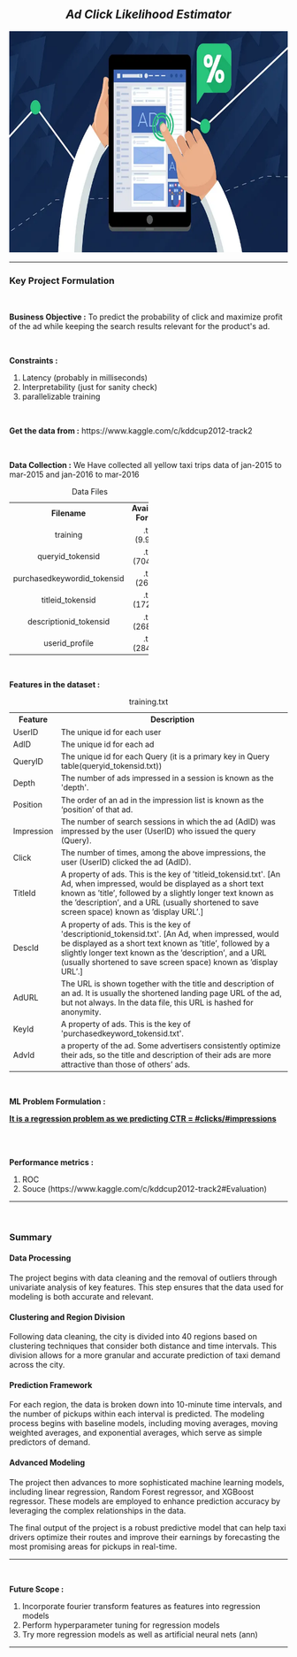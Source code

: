 <h2 align= "center"><em>Ad Click Likelihood Estimator</em></h2>

<div align="center">
  <img height="400" src="https://github.com/shreyjain99/Ad-Click-Likelihood-Estimator/blob/main/src%20files/cover%20image.webp"/>
</div>

<hr width="100%" size="2">

<h3 align= "left"> <b> Key Project Formulation </b> </h3>

<br>

<p>
<strong>Business Objective :</strong> To predict the probability of click and maximize profit of the ad while keeping the search results relevant for the product's ad.
</p>

<br>

<p>
<strong>Constraints :</strong>
</p>
<ol>
<li>Latency (probably in milliseconds) </li>
<li>Interpretability (just for sanity check)</li>
<li>parallelizable training</li>
</ol>

<br>

<p>
<strong>Get the data from :</strong> https://www.kaggle.com/c/kddcup2012-track2
</p>

<br>

<p>
<strong>Data Collection :</strong>
We Have collected all yellow taxi trips data of jan-2015 to mar-2015 and jan-2016 to mar-2016
</p>
<table style="width:50%;text-align:center;">
<caption style="text-align:center;">Data Files</caption>
<tr>
<td><b>Filename</b></td><td><b>Available Format</b></td>
</tr>
<tr>
<td>training</td><td>.txt (9.9Gb)</td>
</tr>
<tr>
<td>queryid_tokensid</td><td>.txt (704Mb)</td>
</tr>
<tr>
<td>purchasedkeywordid_tokensid</td><td>.txt (26Mb)</td>
</tr>
<tr>
<td>titleid_tokensid</td><td>.txt (172Mb)</td>
</tr>
<tr>
<td>descriptionid_tokensid</td><td>.txt (268Mb)</td>
</tr>
<tr>
<td>userid_profile</td><td>.txt (284Mb)</td>
</tr>
</table>



<br>

<p>
<strong>Features in the dataset :</strong>
</p>
<table style="width:100%">
  <caption style="text-align:center;">training.txt</caption>
  <tr>
    <th>Feature</th>
    <th>Description</th>
  </tr>
  <tr>
    <td>UserID</td>
    <td>The unique id for each user</td>
    </tr>
  <tr>
    <td>AdID</td>
    <td>The unique id for each ad</td>
  </tr>
  <tr>
    <td>QueryID</td>
    <td>The unique id for each Query (it is a primary key in Query table(queryid_tokensid.txt))</td>
  </tr>
  <tr>
    <td>Depth</td>
    <td>The number of ads impressed in a session is known as the 'depth'. </td>
  </tr>
  <tr>
    <td>Position</td>
    <td>The order of an ad in the impression list is known as the ‘position’ of that ad.</td>
  </tr>
  <tr>
    <td>Impression</td>
    <td>The number of search sessions in which the ad (AdID) was impressed by the user (UserID) who issued the query (Query).</td>
  </tr>
  <tr>
    <td>Click</td>
    <td>The number of times, among the above impressions, the user (UserID) clicked the ad (AdID).</td>
  </tr>
  <tr>
    <td>TitleId</td>
    <td>A property of ads. This is the key of 'titleid_tokensid.txt'. [An Ad, when impressed, would be displayed as a short text known as ’title’, followed by a slightly longer text known as the ’description’, and a URL (usually shortened to save screen space) known as ’display URL’.]</td>
  </tr>
  <tr>
    <td>DescId</td>
    <td>A property of ads.  This is the key of 'descriptionid_tokensid.txt'. [An Ad, when impressed, would be displayed as a short text known as ’title’, followed by a slightly longer text known as the ’description’, and a URL (usually shortened to save screen space) known as ’display URL’.]</td>
  </tr>
  <tr>
    <td>AdURL</td>
    <td>The URL is shown together with the title and description of an ad. It is usually the shortened landing page URL of the ad, but not always. In the data file,  this URL is hashed for anonymity.</td>
  </tr>
  <tr>
    <td>KeyId</td>
    <td>A property of ads. This is the key of  'purchasedkeyword_tokensid.txt'.</td>
  </tr>
  <tr>
    <td>AdvId</td>
    <td>a property of the ad. Some advertisers consistently optimize their ads, so the title and description of their ads are more attractive than those of others’ ads.</td>
  </tr>
</table>

<br>

<p>
<strong>ML Problem Formulation :</strong>
</p>
<p><b><u> It is a regression problem as we predicting CTR = #clicks/#impressions</u></b></p>


<br>
<br>

<p>
<strong>Performance metrics :</strong>
</p>
<ol>
<li>ROC</li>
<li>Souce (https://www.kaggle.com/c/kddcup2012-track2#Evaluation)</li>
</ol>

<hr width="100%" size="2">

<br>

<body>

  <h3>Summary</h3>

  <h4>Data Processing</h4>
    <p>The project begins with data cleaning and the removal of outliers through univariate analysis of key features. This step ensures that the data used for modeling is both accurate and relevant.</p>

  <h4>Clustering and Region Division</h4>
    <p>Following data cleaning, the city is divided into 40 regions based on clustering techniques that consider both distance and time intervals. This division allows for a more granular and accurate prediction of taxi demand across the city.</p>

  <h4>Prediction Framework</h4>
    <p>For each region, the data is broken down into 10-minute time intervals, and the number of pickups within each interval is predicted. The modeling process begins with baseline models, including moving averages, moving weighted averages, and exponential averages, which serve as simple predictors of demand.</p>

   <h4>Advanced Modeling</h4>
    <p>The project then advances to more sophisticated machine learning models, including linear regression, Random Forest regressor, and XGBoost regressor. These models are employed to enhance prediction accuracy by leveraging the complex relationships in the data.</p>

  <p>The final output of the project is a robust predictive model that can help taxi drivers optimize their routes and improve their earnings by forecasting the most promising areas for pickups in real-time.</p>

</body>

<hr width="100%" size="2">
<br>

<p>
<strong>Future Scope :</strong>
</p>
<ol>
<li>Incorporate fourier transform features as features into regression models </li>
<li>Perform hyperparameter tuning for regression models</li>
<li>Try more regression models as well as artificial neural nets (ann)</li>
</ol>

<hr width="100%" size="2">
